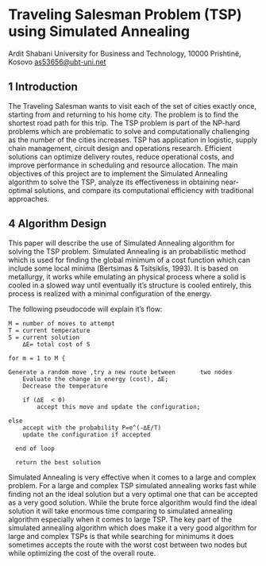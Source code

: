 # Traveling Salesman Problem (TSP) using Simulated Annealing

Ardit Shabani
University for Business and Technology, 10000 Prishtinë, Kosovo
as53656@ubt-uni.net

## 1   Introduction
The Traveling Salesman wants to visit each of the set of cities exactly once, starting from and returning to his home city. The problem is to find the shortest road path for this trip. The TSP problem is part of the NP-hard problems which are problematic to solve and computationally challenging as the number of the cities increases.
TSP has application in logistic, supply chain management, circuit design and operations research. Efficient solutions can optimize delivery routes, reduce operational costs, and improve performance in scheduling and resource allocation. 
The main objectives of this project are to implement the Simulated Annealing algorithm to solve the TSP, analyze its effectiveness in obtaining near-optimal solutions, and compare its computational efficiency with traditional approaches.

## 4   Algorithm Design
This paper will describe the use of Simulated Annealing algorithm for solving the TSP problem. Simulated Annealing is an probabilistic method which is used for finding the global minimum of a cost function which can include some local minima (Bertsimas & Tsitsiklis, 1993). It is based on metallurgy, it works while emulating an physical process where a solid is cooled in a slowed way until eventually it’s structure is cooled entirely, this process is realized with a minimal configuration of the energy. 

The following pseudocode will explain it’s flow:
```
M = number of moves to attempt
T = current temperature
S = current solution
    ∆E= total cost of S

for m = 1 to M {
	
Generate a random move ,try a new route between       two nodes
	Evaluate the change in energy (cost), ∆E;
	Decrease the temperature

	if (∆E  < 0)
		accept this move and update the configuration;

else 
	accept with the probability P=e^(-∆E/T)
	update the configuration if accepted

  end of loop

  return the best solution
```
Simulated Annealing is very effective when it comes to a large and complex problem. For a large and complex TSP simulated annealing works fast while finding not an the ideal solution but a very optimal one that can be accepted as a very good solution. While the brute force algorithm would find the ideal solution it will take enormous time comparing to simulated annealing algorithm especially when it comes to large TSP. The key part of the simulated annealing algorithm which does make it a very good algorithm for large and complex TSPs is that while searching for minimums it does sometimes accepts the route with the worst cost between two nodes but while optimizing the cost of the overall route.
